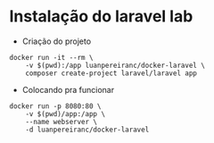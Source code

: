 
# Instalação do laravel lab

- Criação do projeto
```
docker run -it --rm \
    -v $(pwd):/app luanpereiranc/docker-laravel \
    composer create-project laravel/laravel app
```

- Colocando pra funcionar
```
docker run -p 8080:80 \
    -v $(pwd)/app:/app \
    --name webserver \
    -d luanpereiranc/docker-laravel
```